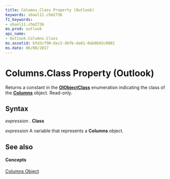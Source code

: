 ```yaml
---
title: Columns.Class Property (Outlook)
keywords: vbaol11.chm2736
f1_keywords:
- vbaol11.chm2736
ms.prod: outlook
api_name:
- Outlook.Columns.Class
ms.assetid: bfd3cf90-dac2-dbfb-da61-0ab0b92c9082
ms.date: 06/08/2017
---
```



# Columns.Class Property (Outlook)

Returns a constant in the  **[OlObjectClass](olobjectclass-enumeration-outlook.md)** enumeration indicating the class of the **[Columns](columns-object-outlook.md)** object. Read-only.


## Syntax

 _expression_ . **Class**

 _expression_ A variable that represents a **Columns** object.


## See also


#### Concepts


[Columns Object](columns-object-outlook.md)

